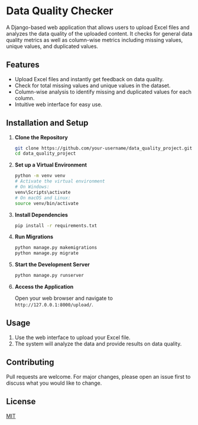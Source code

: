 # Data Quality Checker

A Django-based web application that allows users to upload Excel files and analyzes the data quality of the uploaded content. It checks for general data quality metrics as well as column-wise metrics including missing values, unique values, and duplicated values.

## Features

- Upload Excel files and instantly get feedback on data quality.
- Check for total missing values and unique values in the dataset.
- Column-wise analysis to identify missing and duplicated values for each column.
- Intuitive web interface for easy use.

## Installation and Setup

1. **Clone the Repository**

    ```bash
    git clone https://github.com/your-username/data_quality_project.git
    cd data_quality_project
    ```

2. **Set up a Virtual Environment**

    ```bash
    python -m venv venv
    # Activate the virtual environment
    # On Windows:
    venv\Scripts\activate
    # On macOS and Linux:
    source venv/bin/activate
    ```

3. **Install Dependencies**

    ```bash
    pip install -r requirements.txt
    ```

4. **Run Migrations**

    ```bash
    python manage.py makemigrations
    python manage.py migrate
    ```

5. **Start the Development Server**

    ```bash
    python manage.py runserver
    ```

6. **Access the Application**

    Open your web browser and navigate to `http://127.0.0.1:8000/upload/`.

## Usage

1. Use the web interface to upload your Excel file.
2. The system will analyze the data and provide results on data quality.

## Contributing

Pull requests are welcome. For major changes, please open an issue first to discuss what you would like to change.

## License

[MIT](https://choosealicense.com/licenses/mit/)
